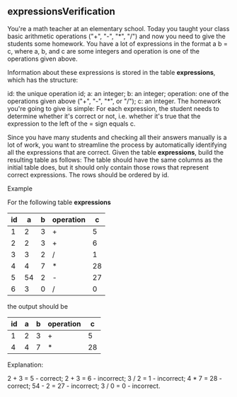 ## expressionsVerification

You're a math teacher at an elementary school. Today you taught your class basic arithmetic operations ("+", "-", "*", "/") and now you need to give the students some homework. You have a lot of expressions in the format a <operation> b = c, where a, b, and c are some integers and operation is one of the operations given above.

Information about these expressions is stored in the table **expressions**, which has the structure:

id: the unique operation id;
a: an integer;
b: an integer;
operation: one of the operations given above ("+", "-", "*", or "/");
c: an integer.
The homework you're going to give is simple: For each expression, the student needs to determine whether it's correct or not, i.e. whether it's true that the expression to the left of the = sign equals c.

Since you have many students and checking all their answers manually is a lot of work, you want to streamline the process by automatically identifying all the expressions that are correct. Given the table **expressions**, build the resulting table as follows: The table should have the same columns as the initial table does, but it should only contain those rows that represent correct expressions. The rows should be ordered by id.

Example

For the following table **expressions**

| id | a | b | operation | c |
|---|---|---|---|---|
| 1 | 2 | 3 | + | 5 |
| 2 | 2 | 3 | + | 6 |
| 3 | 3 | 2 | / | 1 |
| 4 | 4 | 7 | * | 28 |
| 5 | 54 | 2 | - | 27 |
| 6 | 3 | 0 | / | 0 |

the output should be

| id | a | b | operation | c |
|---|---|---|---|---|
| 1 | 2 | 3 | + | 5 |
| 4 | 4 | 7 | * | 28 |

Explanation:

2 + 3 = 5 - correct;
2 + 3 = 6 - incorrect;
3 / 2 = 1 - incorrect;
4 * 7 = 28 - correct;
54 - 2 = 27 - incorrect;
3 / 0 = 0 - incorrect.
